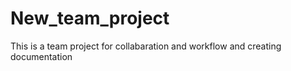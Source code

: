 # New_team_project
This is a team project for collabaration and workflow and creating documentation
